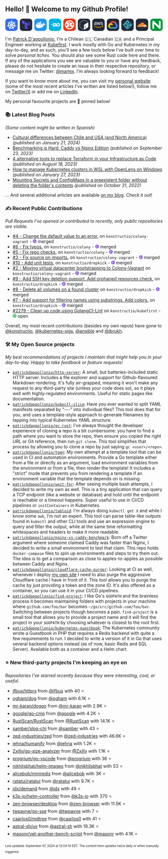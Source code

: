 <!-- DO NOT EDIT THIS FILE DIRECTLY! This file was automatically generated from the tool in this repo. -->

## Hello! 👋 Welcome to my Github Profile!

<p align="center">
  <picture>
    <source media="(prefers-color-scheme: dark)" srcset="images/icons-dark.png">
    <source media="(prefers-color-scheme: light)" srcset="images/icons-light.png">
    <img src="images/icons-dark.png" alt="technologies I use">
  </picture>
</p>

I'm [Patrick D'appollonio](https://www.patrickdap.com), I'm a Chilean 🇨🇱 Canadian 🇨🇦 and a Principal Engineer working at [Kubefirst](https://kubefirst.io). I work mostly with Go and Kubernetes in my day-to-day, and as such, you'll see a few tools below I've built over time to solve *personal itches*. You should also see some Rust code here and there. If any of the applications you see are valuable to you or have any feedback, please do not hesitate to create an issue in their respective repository, or message me on Twitter: [@marlex](https://twitter.com/marlex). I'm always looking forward to feedback!

If you want to know more about me, you can visit my [personal website](https://www.patrickdap.com) (some of the most recent articles I've written are listed below!), follow me on [Twitter/X](https://twitter.com/marlex) or add me on [LinkedIn](https://www.linkedin.com/in/patrickdappollonio/).

My personal favourite projects are 📌 pinned below!
### 📚 Latest Blog Posts

*(Some content might be written in Spanish)*


* [Cultural differences between Chile and USA (and North America)](https://www.patrickdap.com/post/cultural-differences-chile-usa/?ref=github-profile) *(published on January 21, 2024)*
* [Benchmarking is Hard: Caddy vs Nginx Edition](https://www.patrickdap.com/post/benchmarking-is-hard/?ref=github-profile) *(published on September 23, 2023)*
* [4 alternative tools to replace Terraform in your Infrastructure as Code](https://www.patrickdap.com/post/ideas-replace-terraform/?ref=github-profile) *(published on August 18, 2023)*
* [How to manage Kubernetes clusters in WSL with OpenLens on Windows](https://www.patrickdap.com/post/openlens-wsl/?ref=github-profile) *(published on January 27, 2023)*
* [Mounting Secrets and ConfigMaps in a preexistent folder without deleting the folder's contents](https://www.patrickdap.com/post/mounting-secrets-configmaps-without-deleting/?ref=github-profile) *(published on October 31, 2022)*

... And several additional articles are available [on my blog](https://www.patrickdap.com/). Check it out!
### ✍️ Recent Public Contributions

*Pull Requests I've opened or contributed to recently, only public repositories are visible.*


* [#4 - Change the default value to an error.](https://github.com/konstructio/colony-vagrant/pull/4) on `konstructio/colony-vagrant` - <img src="images/github-merged.png" width="12px" height="12px"> merged
* [#6 - Fix typos.](https://github.com/konstructio/colony/pull/6) on `konstructio/colony` - <img src="images/github-merged.png" width="12px" height="12px"> merged
* [#5 - Fix repo checks.](https://github.com/konstructio/colony/pull/5) on `konstructio/colony` - <img src="images/github-merged.png" width="12px" height="12px"> merged
* [#3 - Fix source on imports.](https://github.com/konstructio/colony-vagrant/pull/3) on `konstructio/colony-vagrant` - <img src="images/github-merged.png" width="12px" height="12px"> merged
* [#10 - Add unit tests.](https://github.com/konstructio/dropkick/pull/10) on `konstructio/dropkick` - <img src="images/github-merged.png" width="12px" height="12px"> merged
* [#2 - Moving virtual datacenter bootstrapping to Colony-Vagrant](https://github.com/konstructio/colony-vagrant/pull/2) on `konstructio/colony-vagrant` - <img src="images/github-merged.png" width="12px" height="12px"> merged
* [#9 - Add SSH key deletion support. Add orphaned resources check.](https://github.com/konstructio/dropkick/pull/9) on `konstructio/dropkick` - <img src="images/github-merged.png" width="12px" height="12px"> merged
* [#8 - Delete all volumes on a found cluster](https://github.com/konstructio/dropkick/pull/8) on `konstructio/dropkick` - <img src="images/github-merged.png" width="12px" height="12px"> merged
* [#7 - Add support for filtering names using substrings. Add colors.](https://github.com/konstructio/dropkick/pull/7) on `konstructio/dropkick` - <img src="images/github-merged.png" width="12px" height="12px"> merged
* [#2279 - Clean up code using GolangCI-Lint](https://github.com/konstructio/kubefirst/pull/2279) on `konstructio/kubefirst` - <img src="images/github-open.png" width="12px" height="12px"> open

Overall, my most recent contributions (besides my own repos) have gone to 
[@konstructio](https://github.com/konstructio),
[@kubernetes-sigs](https://github.com/kubernetes-sigs),
[@ansible](https://github.com/ansible)
and [@jbrukh](https://github.com/jbrukh).
### 🛠️ My Open Source projects

*My best recommendations of projects I maintain that might help you in your day-to-day. Happy to take feedback or feature requests!*


* [`patrickdappollonio/http-server`](https://github.com/patrickdappollonio/http-server): A small, but batteries-included static HTTP server. Includes a file explorer and support for Github-flavoured Markdown rendering. It's fully air-grapped, meaning it won't make any request to any third-party site (unless your code does so), so it plays well with highly-regulated environments. Useful for static pages like documentation.
* [`patrickdappollonio/kubectl-slice`](https://github.com/patrickdappollonio/kubectl-slice): Have you ever wanted to split YAML manifests separated by "---" into individual files? This tool does that for you, and uses a template-style approach to generate filenames by tapping into typical Kubernetes YAML structure.
* [`patrickdappollonio/gc-rust`](https://github.com/patrickdappollonio/gc-rust): I've always thought the developer experience of cloning a repo is a bit cumbersome: you have to find a path where you want to store the repo, then ensure you copied the right URL or Git reference, then run `git clone`. This tool simplifies that process by allowing you to clone a repo by just saying `gc <user>/<repo>`.
* [`patrickdappollonio/tgen`](https://github.com/patrickdappollonio/tgen): My own attempt at a template tool that can be used in CI and automation environments. Provide a Go template either from a file or directly as an argument, load environment variables from the environment or from a file, then render the template! It includes a "strict" mode that prevents you from rendering a template if an environment variable that the template depends on is missing.
* [`patrickdappollonio/wait-for`](https://github.com/patrickdappollonio/wait-for): After seeing multiple bash attempts, I decided to write my own as well. This is a tiny application that can query a TCP endpoint (like a website or database) and hold until the endpoint is reachable or a timeout happens. Super useful to use in CI/CD pipelines or `initContainers` in Kubernetes.
* [`patrickdappollonio/tabloid`](https://github.com/patrickdappollonio/tabloid): I'm always doing `kubectl get X` and while I know some `awk`, I'm not an expert. This tool can parse table-like outputs found in `kubectl` and other CLI tools and use an expression engine to query and filter the output, while at the same time reformatting whitespaces and headers to make it more readable.
* [`patrickdappollonio/nginx-vs-caddy-benchmark`](https://github.com/patrickdappollonio/nginx-vs-caddy-benchmark): Born off a Twitter argument where someone claimed Caddy was faster than Nginx, I decided to write a small environment to test that claim. This repo holds `docker-compose` files to spin up environments and steps to try them out. The idea is to get a comparison as close to apples-to-apples as possible between Caddy and Nginx.
* [`patrickdappollonio/cloudflare-cache-purger`](https://github.com/patrickdappollonio/cloudflare-cache-purger): Looking at CI as well, whenever I deploy [my own site](https://www.patrickdap.com) I need to also purge the aggressive Cloudflare cache I have in front of it. This tool allows you to purge the cache by just providing a token and the zone ID. It's also offered as a container, so you can use it in your CI/CD pipelines.
* [`patrickdappollonio/find-project`](https://github.com/patrickdappollonio/find-project): I like Go's `$GOPATH` and the brainless process it becomes maintaining folders with projects in your machine where `github.com/foo/bar` becomes `~/go/src/github.com/foo/bar`. Switching between projects though becomes a pain. `find-project` is a small tool that allows you to provide a project name and it will find the project in your `$GOPATH` by choosing whatever is closest to the root first.
* [`patrickdappollonio/kubernetes-guestbook`](https://github.com/patrickdappollonio/kubernetes-guestbook): The Kubernetes community wrote a Guestbook in PHP that requires a Redis backend with quite a few requirements to run. I decided to write a version of it in Go that uses several backend options instead (as of now, basic Redis and SQL Server). Available both as a container and a Helm chart.
### ⭐ New third-party projects I'm keeping an eye on

*Repositories I've starred recently because they were interesting, cool, or useful.*


* [jfbus/httprs](https://github.com/jfbus/httprs) from [@jfbus](https://github.com/jfbus) with 40 ⭐️
* [ogham/dog](https://github.com/ogham/dog) from [@ogham](https://github.com/ogham) with 6.1K ⭐️
* [mr-karan/doggo](https://github.com/mr-karan/doggo) from [@mr-karan](https://github.com/mr-karan) with 2.9K ⭐️
* [google/go-cmp](https://github.com/google/go-cmp) from [@google](https://github.com/google) with 4.2K ⭐️
* [RustScan/RustScan](https://github.com/RustScan/RustScan) from [@RustScan](https://github.com/RustScan) with 14.1K ⭐️
* [samber/slog-chi](https://github.com/samber/slog-chi) from [@samber](https://github.com/samber) with 43 ⭐️
* [zed-industries/zed](https://github.com/zed-industries/zed) from [@zed-industries](https://github.com/zed-industries) with 46.6K ⭐️
* [jehna/humanify](https://github.com/jehna/humanify) from [@jehna](https://github.com/jehna) with 1.2K ⭐️
* [Zxilly/go-size-analyzer](https://github.com/Zxilly/go-size-analyzer) from [@Zxilly](https://github.com/Zxilly) with 1.1K ⭐️
* [progrium/go-vscode](https://github.com/progrium/go-vscode) from [@progrium](https://github.com/progrium) with 36 ⭐️
* [nikhilsbhat/helm-images](https://github.com/nikhilsbhat/helm-images) from [@nikhilsbhat](https://github.com/nikhilsbhat) with 53 ⭐️
* [alicebob/miniredis](https://github.com/alicebob/miniredis) from [@alicebob](https://github.com/alicebob) with 3K ⭐️
* [ratatui/ratatui](https://github.com/ratatui/ratatui) from [@ratatui](https://github.com/ratatui) with 9.7K ⭐️
* [jdx/demand](https://github.com/jdx/demand) from [@jdx](https://github.com/jdx) with 49 ⭐️
* [k3s-io/helm-controller](https://github.com/k3s-io/helm-controller) from [@k3s-io](https://github.com/k3s-io) with 370 ⭐️
* [zen-browser/desktop](https://github.com/zen-browser/desktop) from [@zen-browser](https://github.com/zen-browser) with 11.5K ⭐️
* [twpayne/go-sse](https://github.com/twpayne/go-sse) from [@twpayne](https://github.com/twpayne) with 7 ⭐️
* [caarlos0/mdtree](https://github.com/caarlos0/mdtree) from [@caarlos0](https://github.com/caarlos0) with 41 ⭐️
* [astral-sh/uv](https://github.com/astral-sh/uv) from [@astral-sh](https://github.com/astral-sh) with 19.3K ⭐️
* [masonr/yet-another-bench-script](https://github.com/masonr/yet-another-bench-script) from [@masonr](https://github.com/masonr) with 4.1K ⭐️

<sup><sub>Last updated: September 07, 2024 at 12:04:14 EDT. The content here updates twice daily or when manually triggered.</sup></sub>